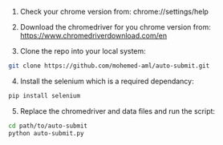 1. Check your chrome version from: chrome://settings/help 

2. Download the chromedriver for you chrome version from: https://www.chromedriverdownload.com/en

3. Clone the repo into your local system: 
  ```bash
  git clone https://github.com/mohemed-aml/auto-submit.git
  ```

4. Install the selenium which is a required dependancy:
  ```bash
  pip install selenium
  ```

5. Replace the chromedriver and data files and run the script:
 ```bash
cd path/to/auto-submit
python auto-submit.py
```
